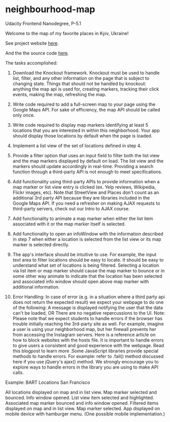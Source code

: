 # neighbourhood-map
Udacity Frontend Nanodegree, P-5.1

Welcome to the map of my favorite places in Kyiv, Ukraine!

See project website [here](http://aviun.github.io/neighbourhood-map/dist).

And the the source code [here](https://github.com/aviun/neighbourhood-map/tree/master/src).

The tasks accomplished:

1. Download the Knockout framework. Knockout must be used to handle list, filter, and any other information on the page that is subject to changing state. Things that should not be handled by knockout: anything the map api is used for, creating markers, tracking their click events, making the map, refreshing the map.

2. Write code required to add a full-screen map to your page using the Google Maps API. For sake of efficiency, the map API should be called only once.

3. Write code required to display map markers identifying at least 5 locations that you are interested in within this neighborhood. Your app should display those locations by default when the page is loaded.

4. Implement a list view of the set of locations defined in step 4.

5. Provide a filter option that uses an input field to filter both the list view and the map markers displayed by default on load. The list view and the markers should update accordingly in real-time. Providing a search function through a third-party API is not enough to meet specifications.

6. Add functionality using third-party APIs to provide information when a map marker or list view entry is clicked (ex. Yelp reviews, Wikipedia, Flickr images, etc). Note that StreetView and Places don't count as an additional 3rd party API because they are libraries included in the Google Maps API. If you need a refresher on making AJAX requests to third-party servers, check out our Intro to AJAX course.

7. Add functionality to animate a map marker when either the list item associated with it or the map marker itself is selected.

8. Add functionality to open an infoWindow with the information described in step 7 when either a location is selected from the list view or its map marker is selected directly.

9. The app's interface should be intuitive to use. For example, the input text area to filter locations should be easy to locate. It should be easy to understand what set of locations is being filtered. Selecting a location via list item or map marker should cause the map marker to bounce or in some other way animate to indicate that the location has been selected and associated info window should open above map marker with additional information.

10. Error Handling: In case of error (e.g. in a situation where a third party api does not return the expected result) we expect your webpage to do one of the following: A message is displayed notifying the user that the data can't be loaded, OR There are no negative repercussions to the UI. Note: Please note that we expect students to handle errors if the browser has trouble initially reaching the 3rd-party site as well. For example, imagine a user is using your neighborhood map, but her firewall prevents her from accessing the Instagram servers. Here is a reference article on how to block websites with the hosts file. It is important to handle errors to give users a consistent and good experience with the webpage. Read this blogpost to learn more .Some JavaScript libraries provide special methods to handle errors. For example: refer to .fail() method discussed here if you use jQuery's ajax() method. We strongly encourage you to explore ways to handle errors in the library you are using to make API calls.

Example: BART Locations San Francisco

All locations displayed on map and in list view. Map marker selected and bounced. Info window opened.
List view item selected and highlighted. Associated map marker bounced and info window opened.
Filtered items displayed on map and in list view. Map marker selected.
App displayed on mobile device with hamburger menu. (One possible mobile implementation.)